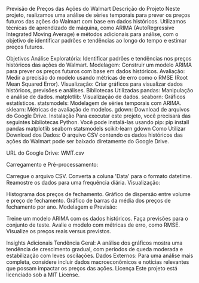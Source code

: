 Previsão de Preços das Ações do Walmart
Descrição do Projeto
Neste projeto, realizamos uma análise de séries temporais para prever os preços futuros das ações do Walmart com base em dados históricos. Utilizamos técnicas de aprendizado de máquina, como ARIMA (AutoRegressive Integrated Moving Average) e métodos adicionais para análise, com o objetivo de identificar padrões e tendências ao longo do tempo e estimar preços futuros.

Objetivos
Análise Exploratória: Identificar padrões e tendências nos preços históricos das ações do Walmart.
Modelagem: Construir um modelo ARIMA para prever os preços futuros com base em dados históricos.
Avaliação: Medir a precisão do modelo usando métricas de erro como o RMSE (Root Mean Squared Error).
Visualização: Criar gráficos para visualizar dados históricos, previsões e análises.
Bibliotecas Utilizadas
pandas: Manipulação e análise de dados.
matplotlib: Visualização de dados.
seaborn: Gráficos estatísticos.
statsmodels: Modelagem de séries temporais com ARIMA.
sklearn: Métricas de avaliação de modelos.
gdown: Download de arquivos do Google Drive.
Instalação
Para executar este projeto, você precisará das seguintes bibliotecas Python. Você pode instalá-las usando pip:
pip install pandas matplotlib seaborn statsmodels scikit-learn gdown
Como Utilizar
Download dos Dados: O arquivo CSV contendo os dados históricos das ações do Walmart pode ser baixado diretamente do Google Drive.

URL do Google Drive: WMT.csv

Carregamento e Pré-processamento:

Carregue o arquivo CSV.
Converta a coluna 'Data' para o formato datetime.
Reamostre os dados para uma frequência diária.
Visualização:

Histograma dos preços de fechamento.
Gráfico de dispersão entre volume e preço de fechamento.
Gráfico de barras da média dos preços de fechamento por ano.
Modelagem e Previsão:

Treine um modelo ARIMA com os dados históricos.
Faça previsões para o conjunto de teste.
Avalie o modelo com métricas de erro, como RMSE.
Visualize os preços reais versus previstos.

Insights Adicionais
Tendência Geral: A análise dos gráficos mostra uma tendência de crescimento gradual, com períodos de queda moderada e estabilização com leves oscilações.
Dados Externos: Para uma análise mais completa, considere incluir dados macroeconômicos e notícias relevantes que possam impactar os preços das ações.
Licença
Este projeto está licenciado sob a MIT License.


